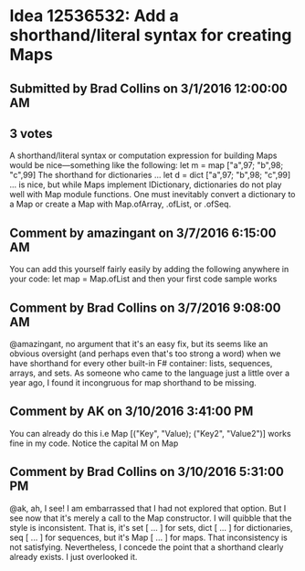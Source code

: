 # Idea 12536532: Add a shorthand/literal syntax for creating Maps

## Submitted by Brad Collins on 3/1/2016 12:00:00 AM

## 3 votes

A shorthand/literal syntax or computation expression for building Maps would be nice—something like the following:
let m = map ["a",97; "b",98; "c",99]
The shorthand for dictionaries ...
let d = dict ["a",97; "b",98; "c",99]
... is nice, but while Maps implement IDictionary, dictionaries do not play well with Map module functions. One must inevitably convert a dictionary to a Map or create a Map with Map.ofArray, .ofList, or .ofSeq.


## Comment by amazingant on 3/7/2016 6:15:00 AM

You can add this yourself fairly easily by adding the following anywhere in your code:
let map = Map.ofList
and then your first code sample works

## Comment by Brad Collins on 3/7/2016 9:08:00 AM

@amazingant, no argument that it's an easy fix, but its seems like an obvious oversight (and perhaps even that's too strong a word) when we have shorthand for every other built-in F# container: lists, sequences, arrays, and sets. As someone who came to the language just a little over a year ago, I found it incongruous for map shorthand to be missing.

## Comment by AK on 3/10/2016 3:41:00 PM

You can already do this
i.e Map [("Key", "Value); ("Key2", "Value2")] works fine in my code. Notice the capital M on Map

## Comment by Brad Collins on 3/10/2016 5:31:00 PM

@ak, ah, I see! I am embarrassed that I had not explored that option. But I see now that it's merely a call to the Map constructor.
I will quibble that the style is inconsistent. That is, it's set [ ... ] for sets, dict [ ... ] for dictionaries, seq [ ... ] for sequences, but it's Map [ ... ] for maps. That inconsistency is not satisfying.
Nevertheless, I concede the point that a shorthand clearly already exists. I just overlooked it.
